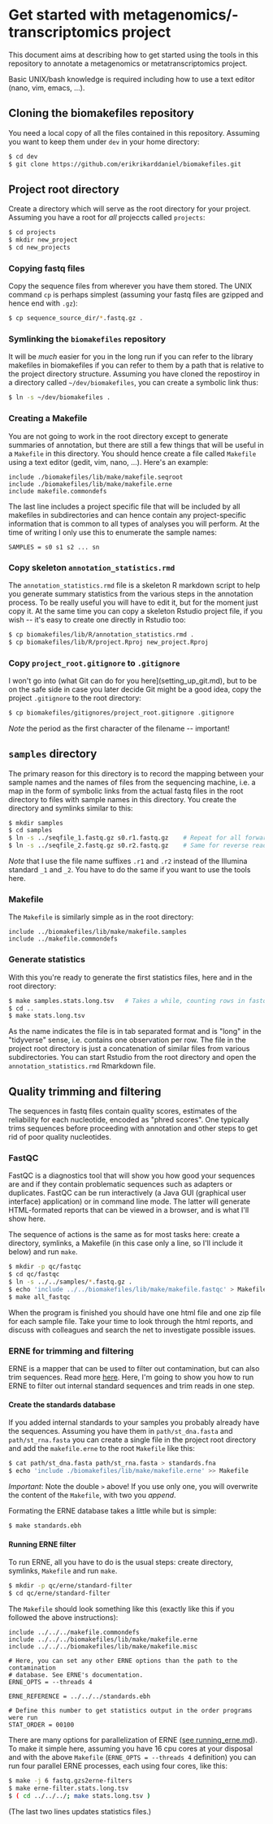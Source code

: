 # Get started with metagenomics/-transcriptomics project

This document aims at describing how to get started using the tools in this
repository to annotate a metagenomics or metatranscriptomics project.

Basic UNIX/bash knowledge is required including how to use a text editor (nano,
vim, emacs, ...).

## Cloning the biomakefiles repository

You need a local copy of all the files contained in this repository. Assuming
you want to keep them under `dev` in your home directory:

```bash
$ cd dev
$ git clone https://github.com/erikrikarddaniel/biomakefiles.git
```

## Project root directory

Create a directory which will serve as the root directory for your project.
Assuming you have a root for *all* projeccts called `projects`:

```bash
$ cd projects
$ mkdir new_project
$ cd new_projects
```

### Copying fastq files

Copy the sequence files from wherever you have them stored. The UNIX command
`cp` is perhaps simplest (assuming your fastq files are gzipped and hence end
with `.gz`):

```bash
$ cp sequence_source_dir/*.fastq.gz .
```

### Symlinking the `biomakefiles` repository

It will be *much* easier for you in the long run if you can refer to the
library makefiles in biomakefiles if you can refer to them by a path that is
relative to the project directory structure. Assuming you have cloned the
repostiroy in a directory called `~/dev/biomakefiles`, you can create a symbolic
link thus:

```bash
$ ln -s ~/dev/biomakefiles .
```

### Creating a Makefile

You are not going to work in the root directory except to generate summaries of
annotation, but there are still a few things that will be useful in a `Makefile`
in this directory. You should hence create a file called `Makefile` using a text
editor (gedit, vim, nano, ...). Here's an example:

```make
include ./biomakefiles/lib/make/makefile.seqroot
include ./biomakefiles/lib/make/makefile.erne
include makefile.commondefs
```

The last line includes a project specific file that will be included by all
makefiles in subdirectories and can hence contain any project-specific
information that is common to all types of analyses you will perform. At the
time of writing I only use this to enumerate the sample names:

```make
SAMPLES = s0 s1 s2 ... sn
```

### Copy skeleton `annotation_statistics.rmd`

The `annotation_statistics.rmd` file is a skeleton R markdown script to help you
generate summary statistics from the various steps in the annotation process.
To be really useful you will have to edit it, but for the moment just copy it.
At the same time you can copy a skeleton Rstudio project file, if you wish --
it's easy to create one directly in Rstudio too:

```bash
$ cp biomakefiles/lib/R/annotation_statistics.rmd .
$ cp biomakefiles/lib/R/project.Rproj new_project.Rproj
```

### Copy `project_root.gitignore` to `.gitignore`

I won't go into (what Git can do for you here](setting_up_git.md), but to be on
the safe side in case you later decide Git might be a good idea, copy the
project `.gitignore` to the root directory:

```bash
$ cp biomakefiles/gitignores/project_root.gitignore .gitignore
```

*Note* the period as the first character of the filename -- important!

## `samples` directory

The primary reason for this directory is to record the mapping between your
sample names and the names of files from the sequencing machine, i.e. a map in
the form of symbolic links from the actual fastq files in the root directory to
files with sample names in this directory. You create the directory and symlinks
similar to this:

```bash
$ mkdir samples
$ cd samples
$ ln -s ../seqfile_1.fastq.gz s0.r1.fastq.gz	# Repeat for all forward read files
$ ln -s ../seqfile_2.fastq.gz s0.r2.fastq.gz	# Same for reverse reads
```

*Note* that I use the file name suffixes `.r1` and `.r2` instead of the Illumina
standard `_1` and `_2`. You have to do the same if you want to use the tools
here.

### Makefile

The `Makefile` is similarly simple as in the root directory:

```make
include ../biomakefiles/lib/make/makefile.samples
include ../makefile.commondefs
```

### Generate statistics

With this you're ready to generate the first statistics files, here and in the
root directory:

```bash
$ make samples.stats.long.tsv	# Takes a while, counting rows in fastq files
$ cd ..
$ make stats.long.tsv
```

As the name indicates the file is in tab separated format and is "long" in the
"tidyverse" sense, i.e. contains one observation per row. The file in the
project root directory is just a concatenation of similar files from various
subdirectories. You can start Rstudio from the root directory and open the
`annotation_statistics.rmd` Rmarkdown file.

## Quality trimming and filtering

The sequences in fastq files contain quality scores, estimates of the
reliability for each nucleotide, encoded as "phred scores". One typically trims
sequences before proceeding with annotation and other steps to get rid of poor
quality nucleotides. 

### FastQC

FastQC is a diagnostics tool that will show you how good your sequences are and
if they contain problematic sequences such as adapters or duplicates. FastQC can
be run interactively (a Java GUI (graphical user interface) application) or in
command line mode. The latter will generate HTML-formated reports that can be
viewed in a browser, and is what I'll show here.

The sequence of actions is the same as for most tasks here: create a directory,
symlinks, a Makefile (in this case only a line, so I'll include it below) and
run `make`.

```bash
$ mkdir -p qc/fastqc
$ cd qc/fastqc
$ ln -s ../../samples/*.fastq.gz .
$ echo 'include ../../biomakefiles/lib/make/makefile.fastqc' > Makefile
$ make all_fastqc
```

When the program is finished you should have one html file and one zip file for
each sample file. Take your time to look through the html reports, and discuss
with colleagues and search the net to investigate possible issues.

### ERNE for trimming and filtering

ERNE is a mapper that can be used to filter out contamination, but can also trim
sequences. Read more [here](running_erne.md). Here, I'm going to show you how to
run ERNE to filter out internal standard sequences and trim reads in one step.

#### Create the standards database

If you added internal standards to your samples you probably already have the
sequences. Assuming you have them in `path/st_dna.fasta` and `path/st_rna.fasta`
you can create a single file in the project root directory and add the
`makefile.erne` to the root `Makefile` like this:

```bash
$ cat path/st_dna.fasta path/st_rna.fasta > standards.fna
$ echo 'include ./biomakefiles/lib/make/makefile.erne' >> Makefile
```

*Important*: Note the double `>` above! If you use only one, you will overwrite
the content of the `Makefile`, with two you *append*.

Formating the ERNE database takes a little while but is simple:

```bash
$ make standards.ebh
```

#### Running ERNE filter

To run ERNE, all you have to do is the usual steps: create directory, symlinks,
`Makefile` and run `make`.

```bash
$ mkdir -p qc/erne/standard-filter
$ cd qc/erne/standard-filter
```

The `Makefile` should look something like this (exactly like this if you
followed the above instructions):

```make
include ../../../makefile.commondefs
include ../../../biomakefiles/lib/make/makefile.erne
include ../../../biomakefiles/lib/make/makefile.misc

# Here, you can set any other ERNE options than the path to the contamination
# database. See ERNE's documentation.
ERNE_OPTS = --threads 4

ERNE_REFERENCE = ../../../standards.ebh

# Define this number to get statistics output in the order programs were run
STAT_ORDER = 00100
```

There are many options for parallelization of ERNE ([see
running_erne.md](running_erne.md)). To make it simple here, assuming you have 16
cpu cores at your disposal and with the above `Makefile` (`ERNE_OPTS = --threads
4` definition) you can run four parallel ERNE processes, each using four cores,
like this:


```bash
$ make -j 6 fastq.gzs2erne-filters
$ make erne-filter.stats.long.tsv
$ ( cd ../../../; make stats.long.tsv )
```

(The last two lines updates statistics files.)
